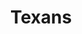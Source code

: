 ---
title: Texans
crosslinks:
- nfl
- EvilLeagueOfEvil
- Colts
- livven
- Jaguars
- Patriots
- CoalitionAgainstEvil
- place
- Browns
- placehearts
- NFL_Draft
- patriots
- houston
- rockets
- Tennesseetitans
- Vue
- detroitlions
- '2013'
- squaredCircle
- ungulateteams
---